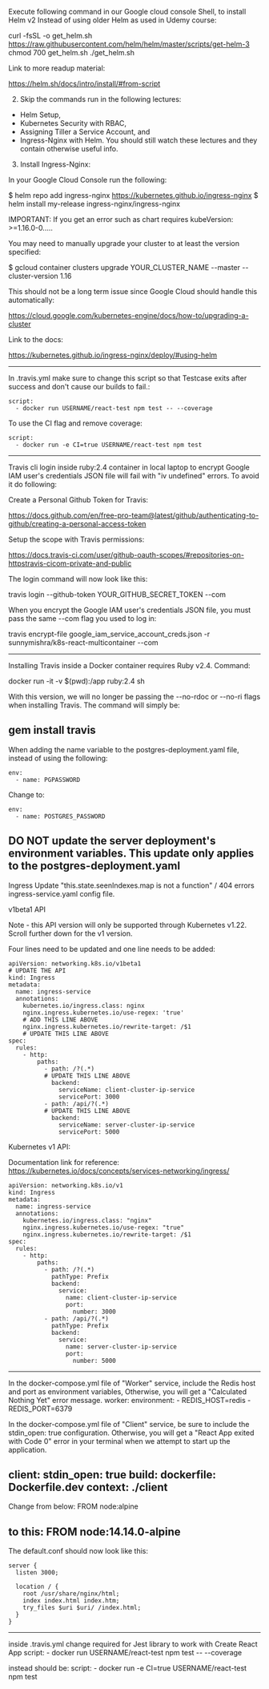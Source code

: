 Execute following command in our Google cloud console Shell, to install Helm v2 Instead of using older Helm as used in Udemy course:

curl -fsSL -o get_helm.sh https://raw.githubusercontent.com/helm/helm/master/scripts/get-helm-3
chmod 700 get_helm.sh
./get_helm.sh

Link to more readup material:

https://helm.sh/docs/intro/install/#from-script

2. Skip the commands run in the following lectures:

- Helm Setup, 
- Kubernetes Security with RBAC, 
- Assigning Tiller a Service Account, and 
- Ingress-Nginx with Helm. 
You should still watch these lectures and they contain otherwise useful info. 

3. Install Ingress-Nginx:

In your Google Cloud Console run the following:

$ helm repo add ingress-nginx https://kubernetes.github.io/ingress-nginx
$ helm install my-release ingress-nginx/ingress-nginx


IMPORTANT: If you get an error such as chart requires kubeVersion: >=1.16.0-0.....

You may need to manually upgrade your cluster to at least the version specified:

$ gcloud container clusters upgrade  YOUR_CLUSTER_NAME --master --cluster-version 1.16

This should not be a long term issue since Google Cloud should handle this automatically:

https://cloud.google.com/kubernetes-engine/docs/how-to/upgrading-a-cluster

Link to the docs:

https://kubernetes.github.io/ingress-nginx/deploy/#using-helm

----------------------
In .travis.yml make sure to change this script so that Testcase exits after success and don't cause our builds to fail.:

    script:
      - docker run USERNAME/react-test npm test -- --coverage

To use the CI flag and remove coverage:

    script:
      - docker run -e CI=true USERNAME/react-test npm test
------------------------
Travis cli login inside ruby:2.4 container in local laptop to encrypt Google IAM user's credentials JSON file will fail with "iv undefined" errors. To avoid it do following:

Create a Personal Github Token for Travis:

https://docs.github.com/en/free-pro-team@latest/github/authenticating-to-github/creating-a-personal-access-token

Setup the scope with Travis permissions:

https://docs.travis-ci.com/user/github-oauth-scopes/#repositories-on-httpstravis-cicom-private-and-public

The login command will now look like this:

travis login --github-token YOUR_GITHUB_SECRET_TOKEN --com

When you encrypt the Google IAM user's credentials JSON file, you must pass the same --com flag you used to log in:

travis encrypt-file google_iam_service_account_creds.json -r sunnymishra/k8s-react-multicontainer --com
 

-------------------------
Installing Travis inside a Docker container requires Ruby v2.4. Command:

docker run -it -v $(pwd):/app ruby:2.4 sh

With this version, we will no longer be passing the --no-rdoc or --no-ri flags when installing Travis. The command will simply be:

gem install travis 
-------------------------
When adding the name variable to the postgres-deployment.yaml file, instead of using the following:

    env:
      - name: PGPASSWORD

Change to:

    env:
      - name: POSTGRES_PASSWORD

DO NOT update the server deployment's environment variables. This update only applies to the postgres-deployment.yaml
---------------------------
Ingress Update "this.state.seenIndexes.map is not a function" / 404 errors
ingress-service.yaml config file.

v1beta1 API

Note - this API version will only be supported through Kubernetes v1.22. Scroll further down for the v1 version.

Four lines need to be updated and one line needs to be added:

    apiVersion: networking.k8s.io/v1beta1
    # UPDATE THE API
    kind: Ingress
    metadata:
      name: ingress-service
      annotations:
        kubernetes.io/ingress.class: nginx
        nginx.ingress.kubernetes.io/use-regex: 'true'
        # ADD THIS LINE ABOVE
        nginx.ingress.kubernetes.io/rewrite-target: /$1
        # UPDATE THIS LINE ABOVE
    spec:
      rules:
        - http:
            paths:
              - path: /?(.*)
              # UPDATE THIS LINE ABOVE
                backend:
                  serviceName: client-cluster-ip-service
                  servicePort: 3000
              - path: /api/?(.*)
              # UPDATE THIS LINE ABOVE
                backend:
                  serviceName: server-cluster-ip-service
                  servicePort: 5000

Kubernetes v1 API:

Documentation link for reference: https://kubernetes.io/docs/concepts/services-networking/ingress/

    apiVersion: networking.k8s.io/v1
    kind: Ingress
    metadata:
      name: ingress-service
      annotations:
        kubernetes.io/ingress.class: "nginx"
        nginx.ingress.kubernetes.io/use-regex: "true"
        nginx.ingress.kubernetes.io/rewrite-target: /$1
    spec:
      rules:
        - http:
            paths:
              - path: /?(.*)
                pathType: Prefix
                backend:
                  service:
                    name: client-cluster-ip-service
                    port:
                      number: 3000
              - path: /api/?(.*)
                pathType: Prefix
                backend:
                  service:
                    name: server-cluster-ip-service
                    port:
                      number: 5000


---------------------------
In the docker-compose.yml file of "Worker" service, include the Redis host and port as environment variables, Otherwise, you will get a "Calculated Nothing Yet" error message.
	worker:
		environment:
		  - REDIS_HOST=redis
		  - REDIS_PORT=6379
	  
In the docker-compose.yml file of "Client" service, be sure to include the stdin_open: true configuration. Otherwise, you will get a "React App exited with Code 0" error in your terminal when we attempt to start up the application.

  client:
    stdin_open: true
    build:
      dockerfile: Dockerfile.dev
      context: ./client
---------------
Change from below:
	FROM node:alpine

to this:
	FROM node:14.14.0-alpine
---------------
The default.conf should now look like this:

    server {
      listen 3000;
     
      location / {
        root /usr/share/nginx/html;
        index index.html index.htm;
        try_files $uri $uri/ /index.html;
      }
    }
----------------
inside .travis.yml change required for Jest library to work with Create React App
    script:
      - docker run USERNAME/react-test npm test -- --coverage

instead should be:
    script:
      - docker run -e CI=true USERNAME/react-test npm test